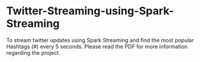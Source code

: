# Twitter-Streaming-using-Spark-Streaming
To stream twitter updates using Spark Streaming and find the most popular Hashtags (#) every 5 seconds. Please read the PDF for more information regarding the project.
